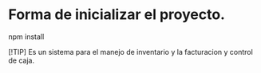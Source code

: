 # Forma de inicializar el proyecto.

npm install 

[!TIP]
Es un sistema para el manejo de inventario y la facturacion y control de caja.
